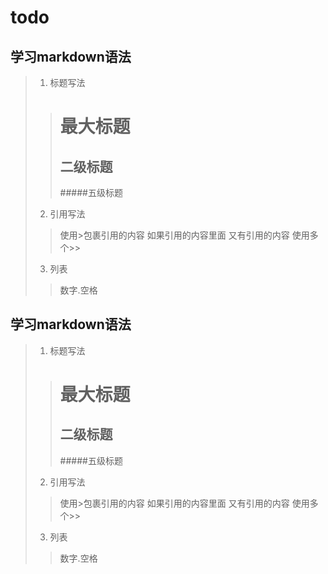 # todo
## 学习markdown语法
> 1. 标题写法
>> # 最大标题
>> ## 二级标题
>> #####五级标题
> 2. 引用写法
>> 使用>包裹引用的内容 如果引用的内容里面 又有引用的内容 使用多个>>
> 3. 列表
>> 数字.空格

## 学习markdown语法
> 1. 标题写法
>> # 最大标题
>> ## 二级标题
>> #####五级标题
> 2. 引用写法
>> 使用>包裹引用的内容 如果引用的内容里面 又有引用的内容 使用多个>>
> 3. 列表
>> 数字.空格












